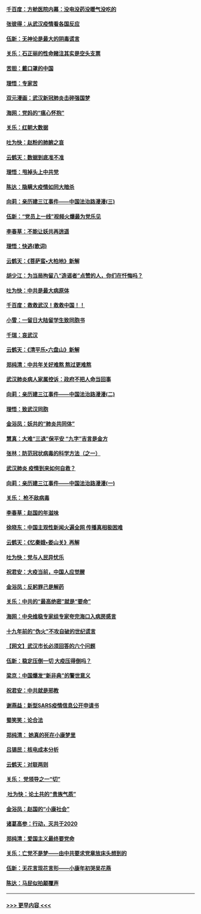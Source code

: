 #### [千百度：方舱医院内幕：没电没药没暖气没吃的](../pages/nsc993/n11850211.md?t=02071602) 
#### [张彼得：从武汉疫情看各国反应](../pages/nsc993/n11850102.md?t=02071602) 
#### [伍新：无神论是最大的阴毒谎言](../pages/nsc993/n11846129.md?t=02071602) 
#### [关乐：石正丽的性命赌注其实是空头支票](../pages/nsc993/n11846109.md?t=02071602) 
#### [苦胆：戴口罩的中国](../pages/nsc993/n11845576.md?t=02071602) 
#### [理悟：专家苦](../pages/nsc993/n11845564.md?t=02071602) 
#### [双元漫画：武汉新冠肺炎击碎强国梦](../pages/nsc993/n11843320.md?t=02071602) 
#### [海网：党妈的“瘟心怀抱”](../pages/nsc993/n11840740.md?t=02071602) 
#### [关乐：红朝大数据](../pages/nsc993/n11840675.md?t=02071602) 
#### [吐为快：赵粉的肺腑之哀](../pages/nsc993/n11840618.md?t=02071602) 
#### [云鹤天：数据到底准不准](../pages/nsc993/n11840325.md?t=02071602) 
#### [理悟：甩掉头上中共党](../pages/nsc993/n11838826.md?t=02071602) 
#### [陈达：隐瞒大疫情如同大暗杀](../pages/nsc993/n11838771.md?t=02071602) 
#### [向莉：亲历建三江事件——中国法治路漫漫(三)](../pages/nsc993/n11831825.md?t=02071602) 
#### [伍新：“党员上一线”视频火爆最为党乐见](../pages/nsc993/n11838200.md?t=02071602) 
#### [李春草：不能让妖共再逍遥](../pages/nsc993/n11838102.md?t=02071602) 
#### [理悟：快逃(歌词)](../pages/nsc993/n11838083.md?t=02071602) 
#### [云鹤天：《菩萨蛮▪大柏地》新解](../pages/nsc993/n11838059.md?t=02071602) 
#### [胡少江：为当局拘留八“造谣者”点赞的人，你们在忏悔吗？](../pages/nsc993/n11836801.md?t=02071602) 
#### [吐为快：中共是最大病原体](../pages/nsc993/n11836748.md?t=02071602) 
#### [千百度：救救武汉！救救中国！！](../pages/nsc993/n11836145.md?t=02071602) 
#### [小雪：一留日大陆留学生致同胞书](../pages/nsc993/n11834624.md?t=02071602) 
#### [千瑞：哀武汉](../pages/nsc993/n11833647.md?t=02071602) 
#### [云鹤天：《清平乐▪六盘山》新解](../pages/nsc993/n11833611.md?t=02071602) 
#### [郑纯清：中共年关好难熬 熬过更难熬](../pages/nsc993/n11833489.md?t=02071602) 
#### [武汉肺炎病人家属控诉：政府不把人命当回事](../pages/nsc993/n11833205.md?t=02071602) 
#### [向莉：亲历建三江事件——中国法治路漫漫(二)](../pages/nsc993/n11829102.md?t=02071602) 
#### [理悟：致武汉同胞](../pages/nsc993/n11831522.md?t=02071602) 
#### [金浴凤：妖共的“肺炎共同体”](../pages/nsc993/n11829448.md?t=02071602) 
#### [慧真：大难“三退”保平安 “九字”吉言是金方](../pages/nsc993/n11829501.md?t=02071602) 
#### [张林：防范冠状病毒的科学方法（之一）](../pages/nsc993/n11828618.md?t=02071602) 
#### [武汉肺炎 疫情到来如何自救？](../pages/nsc993/n11827632.md?t=02071602) 
#### [向莉：亲历建三江事件——中国法治路漫漫(一)](../pages/nsc993/n11827190.md?t=02071602) 
#### [关乐： 枪不敌病毒](../pages/nsc993/n11826746.md?t=02071602) 
#### [李春草：赵国的年滋味](../pages/nsc993/n11826321.md?t=02071602) 
#### [徐晓东：中国主观性新闻火遍全网 传播真相极困难](../pages/nsc993/n11826508.md?t=02071602) 
#### [云鹤天：《忆秦娥▪娄山关》再解](../pages/nsc993/n11824682.md?t=02071602) 
#### [吐为快：党与人民异忧乐](../pages/nsc993/n11824660.md?t=02071602) 
#### [祝君安：大疫当前，中国人应觉醒](../pages/nsc993/n11821946.md?t=02071602) 
#### [金浴凤：反躬罪己是解药](../pages/nsc993/n11820280.md?t=02071602) 
#### [关乐：中共的“最高绝密”就是“要命”](../pages/nsc993/n11816946.md?t=02071602) 
#### [海网：中央维稳专家组专家夸完海口入病房感言](../pages/nsc993/n11815138.md?t=02071602) 
#### [十九年前的“伪火”不攻自破的世纪谎言](../pages/nsc993/n11813238.md?t=02071602) 
#### [【网文】武汉市长必须回答的六个问题](../pages/nsc993/n11813848.md?t=02071602) 
#### [伍新：稳定压倒一切 大疫压得倒吗？](../pages/nsc993/n11812634.md?t=02071602) 
#### [梁京：中国爆发“新非典”的警世意义](../pages/nsc993/n11812554.md?t=02071602) 
#### [祝君安：中共就是邪教](../pages/nsc993/n11812431.md?t=02071602) 
#### [谢燕益：新型SARS疫情信息公开申请书](../pages/nsc993/n11808840.md?t=02071602) 
#### [蜀笑笑：论合法](../pages/nsc993/n11808064.md?t=02071602) 
#### [郑纯清： 她真的死在小康梦里](../pages/nsc993/n11806623.md?t=02071602) 
#### [吕锡民：核电成本分析](../pages/nsc993/n11806284.md?t=02071602) 
#### [云鹤天：对联两则](../pages/nsc993/n11805957.md?t=02071602) 
#### [关乐： 党领导之一“切”](../pages/nsc993/n11804505.md?t=02071602) 
#### [ 吐为快：论土共的“贵族气质”](../pages/nsc993/n11804490.md?t=02071602) 
#### [金浴凤：赵国的“小康社会”](../pages/nsc993/n11804452.md?t=02071602) 
#### [诸葛高参：行动，灭共于2020](../pages/nsc993/n11804120.md?t=02071602) 
#### [郑纯清：爱国主义最终要党命](../pages/nsc993/n11802197.md?t=02071602) 
#### [关乐：亡党不是梦——由中共要求党章放床头想到的](../pages/nsc993/n11802156.md?t=02071602) 
#### [伍新：无花言现花言形——小康年初哭吴花燕](../pages/nsc993/n11800044.md?t=02071602) 
#### [陈达：马屁似拍颠覆声](../pages/nsc993/n11800010.md?t=02071602) 

----
#### [ >>> 更早内容 <<< ](../indexes/nsc993-earlier.md)
